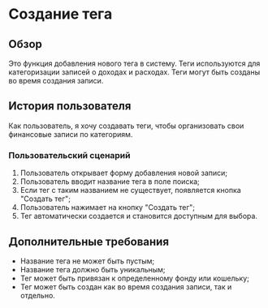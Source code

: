 # Создание тега

## Обзор

Это функция добавления нового тега в систему. Теги используются для категоризации записей о доходах и расходах. Теги могут быть созданы во время создания записи.

## История пользователя

Как пользователь, я хочу создавать теги, чтобы организовать свои финансовые записи по категориям.

### Пользовательский сценарий

1. Пользователь открывает форму добавления новой записи;
2. Пользователь вводит название тега в поле поиска;
3. Если тег с таким названием не существует, появляется кнопка "Создать тег";
4. Пользователь нажимает на кнопку "Создать тег";
5. Тег автоматически создается и становится доступным для выбора.

## Дополнительные требования

- Название тега не может быть пустым;
- Название тега должно быть уникальным;
- Тег может быть привязан к определенному фонду или кошельку;
- Тег может быть создан как во время создания записи, так и отдельно.

